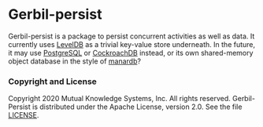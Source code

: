 # Gerbil-persist

Gerbil-persist is a package to persist concurrent activities as well as data.
It currently uses [LevelDB](https://github.com/google/leveldb) as a trivial key-value store underneath.
In the future, it may use [PostgreSQL](https://www.postgresql.org/)
or [CockroachDB](https://www.cockroachlabs.com/) instead,
or its own shared-memory object database in the style of [manardb](https://github.com/danlentz/manardb)?

### Copyright and License

Copyright 2020 Mutual Knowledge Systems, Inc. All rights reserved.
Gerbil-Persist is distributed under the Apache License, version 2.0. See the file [LICENSE](LICENSE).
